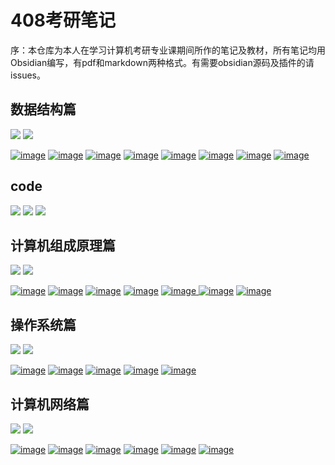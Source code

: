 # 408考研笔记
序：本仓库为本人在学习计算机考研专业课期间所作的笔记及教材，所有笔记均用Obsidian编写，有pdf和markdown两种格式。有需要obsidian源码及插件的请issues。
## 数据结构篇
[![](https://img.shields.io/badge/data-structure%20-blue)](https://github.com/HDZ12/-408-/blob/main/%E6%95%B0%E6%8D%AE%E7%BB%93%E6%9E%84/READEME.md)
[![](https://img.shields.io/badge/pdf%20-red)](https://github.com/HDZ12/-408-/tree/main/%E6%95%B0%E6%8D%AE%E7%BB%93%E6%9E%84/PDF)

[![image](https://github.com/user-attachments/assets/7971ad91-e7ef-45bf-ab45-9871fb479c6f)](https://github.com/HDZ12/-408-/blob/main/%E6%95%B0%E6%8D%AE%E7%BB%93%E6%9E%84/%E7%AC%94%E8%AE%B0/%E7%BB%AA%E8%AE%BA.md)
[![image](https://github.com/user-attachments/assets/d1150fbd-9895-4f04-87d6-ddc83d3c05cb)](https://github.com/HDZ12/-408-/blob/main/%E6%95%B0%E6%8D%AE%E7%BB%93%E6%9E%84/%E7%AC%94%E8%AE%B0/%E7%BA%BF%E6%80%A7%E8%A1%A8.md)
[![image](https://github.com/user-attachments/assets/32c3cf33-6f2b-400f-8f96-79b6882d0629)](https://github.com/HDZ12/-408-/blob/main/%E6%95%B0%E6%8D%AE%E7%BB%93%E6%9E%84/%E7%AC%94%E8%AE%B0/%E6%A0%88%EF%BC%8C%E9%98%9F%E5%88%97%E5%92%8C%E6%95%B0%E7%BB%84.md)
[![image](https://github.com/user-attachments/assets/4144d7c3-babf-4b25-9667-e8b959d29cf5)](https://github.com/HDZ12/-408-/blob/main/%E6%95%B0%E6%8D%AE%E7%BB%93%E6%9E%84/%E7%AC%94%E8%AE%B0/%E4%B8%B2.md)
[![image](https://github.com/user-attachments/assets/f0a21fa5-022d-45e7-9f2f-2f09ae9dbdb7)](https://github.com/HDZ12/-408-/blob/main/%E6%95%B0%E6%8D%AE%E7%BB%93%E6%9E%84/%E7%AC%94%E8%AE%B0/%E6%A0%91%E4%B8%8E%E4%BA%8C%E5%8F%89%E6%A0%91.md)
[![image](https://github.com/user-attachments/assets/3894e088-bcda-437c-8f76-1c203adbe6a3)](https://github.com/HDZ12/-408-/blob/main/%E6%95%B0%E6%8D%AE%E7%BB%93%E6%9E%84/%E7%AC%94%E8%AE%B0/%E5%9B%BE.md)
[![image](https://github.com/user-attachments/assets/d12c2611-2584-401f-a00d-0002ae307251)](https://github.com/HDZ12/-408-/blob/main/%E6%95%B0%E6%8D%AE%E7%BB%93%E6%9E%84/%E7%AC%94%E8%AE%B0/%E6%9F%A5%E6%89%BE.md)
[![image](https://github.com/user-attachments/assets/1d5cb27b-77b8-4763-a259-a4b679284dc6)](https://github.com/HDZ12/-408-/blob/main/%E6%95%B0%E6%8D%AE%E7%BB%93%E6%9E%84/%E7%AC%94%E8%AE%B0/%E6%8E%92%E5%BA%8F.md)
## code
[![](https://img.shields.io/badge/顺序表代码%20-orange)](https://github.com/HDZ12/-408-/blob/main/%E6%95%B0%E6%8D%AE%E7%BB%93%E6%9E%84/%E7%AC%94%E8%AE%B0/%E9%A1%BA%E5%BA%8F%E8%A1%A8%E4%BB%A3%E7%A0%81%E9%A2%98.md)
[![](https://img.shields.io/badge/单链表代码%20-yellow)](https://github.com/HDZ12/-408-/blob/main/%E6%95%B0%E6%8D%AE%E7%BB%93%E6%9E%84/%E7%AC%94%E8%AE%B0/%E5%8D%95%E9%93%BE%E8%A1%A8%E4%BB%A3%E7%A0%81%E9%A2%98.md)
[![](https://img.shields.io/badge/树与二叉树代码%20-orange)](https://github.com/HDZ12/-408-/blob/main/%E6%95%B0%E6%8D%AE%E7%BB%93%E6%9E%84/%E7%AC%94%E8%AE%B0/%E6%A0%91%E4%B8%8E%E4%BA%8C%E5%8F%89%E6%A0%91%E4%BB%A3%E7%A0%81.md)
## 计算机组成原理篇
[![](https://img.shields.io/badge/computer-organization%20-blue)](https://github.com/HDZ12/-408-/blob/main/%E8%AE%A1%E7%AE%97%E6%9C%BA%E7%BB%84%E6%88%90%E5%8E%9F%E7%90%86/%E7%AC%94%E8%AE%B0/READEME.md)
[![](https://img.shields.io/badge/pdf%20-red)](https://github.com/HDZ12/-408-/tree/main/%E8%AE%A1%E7%AE%97%E6%9C%BA%E7%BB%84%E6%88%90%E5%8E%9F%E7%90%86/pdf)


[![image](https://github.com/user-attachments/assets/454144e6-b07c-41d9-a5d6-ab358313e603)](https://github.com/HDZ12/-408-/blob/main/%E8%AE%A1%E7%AE%97%E6%9C%BA%E7%BB%84%E6%88%90%E5%8E%9F%E7%90%86/%E7%AC%94%E8%AE%B0/%E8%AE%A1%E7%AE%97%E6%9C%BA%E7%B3%BB%E7%BB%9F%E6%A6%82%E8%BF%B0.md)
[![image](https://github.com/user-attachments/assets/db42b6fb-eff1-480c-88f1-22fce3a954de)](https://github.com/HDZ12/-408-/blob/main/%E8%AE%A1%E7%AE%97%E6%9C%BA%E7%BB%84%E6%88%90%E5%8E%9F%E7%90%86/%E7%AC%94%E8%AE%B0/%E6%95%B0%E6%8D%AE%E7%9A%84%E8%A1%A8%E7%A4%BA%E5%92%8C%E8%BF%90%E7%AE%97.md)
[![image](https://github.com/user-attachments/assets/5ee56651-2c09-434a-9ed2-f03c4978b777)](https://github.com/HDZ12/-408-/blob/main/%E8%AE%A1%E7%AE%97%E6%9C%BA%E7%BB%84%E6%88%90%E5%8E%9F%E7%90%86/%E7%AC%94%E8%AE%B0/%E5%AD%98%E5%82%A8%E7%B3%BB%E7%BB%9F.md)
[![image](https://github.com/user-attachments/assets/192e10dc-ae0f-44b0-aaae-1a2154d9ae9d)](https://github.com/HDZ12/-408-/blob/main/%E8%AE%A1%E7%AE%97%E6%9C%BA%E7%BB%84%E6%88%90%E5%8E%9F%E7%90%86/%E7%AC%94%E8%AE%B0/%E6%8C%87%E4%BB%A4%E7%B3%BB%E7%BB%9F.md)
[![image](https://github.com/user-attachments/assets/a47831a5-2342-4615-924b-274a673fab46)
](https://github.com/HDZ12/-408-/blob/main/%E8%AE%A1%E7%AE%97%E6%9C%BA%E7%BB%84%E6%88%90%E5%8E%9F%E7%90%86/%E7%AC%94%E8%AE%B0/%E4%B8%AD%E5%A4%AE%E5%A4%84%E7%90%86%E5%99%A8.md)
[![image](https://github.com/user-attachments/assets/3658d750-0c0b-4257-bfb2-dd407fe61b44)](https://github.com/HDZ12/-408-/blob/main/%E8%AE%A1%E7%AE%97%E6%9C%BA%E7%BB%84%E6%88%90%E5%8E%9F%E7%90%86/%E7%AC%94%E8%AE%B0/%E6%80%BB%E7%BA%BF.md)
[![image](https://github.com/user-attachments/assets/c08b4366-4890-4b0b-ad45-3766bccb164c)](https://github.com/HDZ12/-408-/blob/main/%E8%AE%A1%E7%AE%97%E6%9C%BA%E7%BB%84%E6%88%90%E5%8E%9F%E7%90%86/%E7%AC%94%E8%AE%B0/%E8%BE%93%E5%85%A5%E8%BE%93%E5%87%BA%E7%B3%BB%E7%BB%9F.md)
## 操作系统篇
[![](https://img.shields.io/badge/operating-system%20-blue)](https://github.com/HDZ12/-408-/tree/main/%E6%93%8D%E4%BD%9C%E7%B3%BB%E7%BB%9F/%E7%AC%94%E8%AE%B0)
[![](https://img.shields.io/badge/pdf%20-red)](https://github.com/HDZ12/-408-/tree/main/%E6%93%8D%E4%BD%9C%E7%B3%BB%E7%BB%9F/pdf)

[![image](https://github.com/user-attachments/assets/d401b013-7f19-4044-a2d1-d5e3aae9b056)](https://github.com/HDZ12/-408-/blob/main/%E6%93%8D%E4%BD%9C%E7%B3%BB%E7%BB%9F/%E7%AC%94%E8%AE%B0/%E8%AE%A1%E7%AE%97%E6%9C%BA%E7%B3%BB%E7%BB%9F%E6%A6%82%E8%BF%B0.md)
[![image](https://github.com/user-attachments/assets/3f8b8b46-2fea-4346-8367-bf45e444fd5a)](https://github.com/HDZ12/-408-/blob/main/%E6%93%8D%E4%BD%9C%E7%B3%BB%E7%BB%9F/%E7%AC%94%E8%AE%B0/%E8%BF%9B%E7%A8%8B%E4%B8%8E%E7%BA%BF%E7%A8%8B.md)
[![image](https://github.com/user-attachments/assets/4c1936de-8a7f-4a2a-acf2-7968facab899)](https://github.com/HDZ12/-408-/blob/main/%E6%93%8D%E4%BD%9C%E7%B3%BB%E7%BB%9F/%E7%AC%94%E8%AE%B0/%E5%86%85%E5%AD%98%E7%AE%A1%E7%90%86.md)
[![image](https://github.com/user-attachments/assets/a1d34bdc-42e4-479f-99ee-4cb73009c9aa)](https://github.com/HDZ12/-408-/blob/main/%E6%93%8D%E4%BD%9C%E7%B3%BB%E7%BB%9F/%E7%AC%94%E8%AE%B0/%E6%96%87%E4%BB%B6%E7%AE%A1%E7%90%86.md)
[![image](https://github.com/user-attachments/assets/130ded7d-c84c-4707-93f7-2d81ffc189d2)](https://github.com/HDZ12/-408-/blob/main/%E6%93%8D%E4%BD%9C%E7%B3%BB%E7%BB%9F/%E7%AC%94%E8%AE%B0/IO%E7%AE%A1%E7%90%86.md)
## 计算机网络篇
[![](https://img.shields.io/badge/computer-net%20-blue)](https://github.com/HDZ12/-408-/blob/main/%E8%AE%A1%E7%AE%97%E6%9C%BA%E7%BD%91%E7%BB%9C/%E7%AC%94%E8%AE%B0/reademe.md)
[![](https://img.shields.io/badge/pdf%20-red)](https://github.com/HDZ12/-408-/tree/main/%E8%AE%A1%E7%AE%97%E6%9C%BA%E7%BD%91%E7%BB%9C/pdf)


[![image](https://github.com/user-attachments/assets/24ff7224-1768-4904-ba21-01e1ca4b8cc1)](https://github.com/HDZ12/-408-/blob/main/%E8%AE%A1%E7%AE%97%E6%9C%BA%E7%BD%91%E7%BB%9C/%E7%AC%94%E8%AE%B0/%E8%AE%A1%E7%AE%97%E6%9C%BA%E7%BD%91%E7%BB%9C%E4%BD%93%E7%B3%BB%E7%BB%93%E6%9E%84.md)
[![image](https://github.com/user-attachments/assets/e0081023-6885-433e-b8ac-ea935c2baf99)](https://github.com/HDZ12/-408-/blob/main/%E8%AE%A1%E7%AE%97%E6%9C%BA%E7%BD%91%E7%BB%9C/%E7%AC%94%E8%AE%B0/%E7%89%A9%E7%90%86%E5%B1%82.mdhttps://github.com/HDZ12/-408-/blob/main/%E8%AE%A1%E7%AE%97%E6%9C%BA%E7%BD%91%E7%BB%9C/%E7%AC%94%E8%AE%B0/%E7%89%A9%E7%90%86%E5%B1%82.md)
[![image](https://github.com/user-attachments/assets/c1a2c99a-26d0-4720-9ad9-7b22d19495d4)](https://github.com/HDZ12/-408-/blob/main/%E8%AE%A1%E7%AE%97%E6%9C%BA%E7%BD%91%E7%BB%9C/%E7%AC%94%E8%AE%B0/%E6%95%B0%E6%8D%AE%E9%93%BE%E8%B7%AF%E5%B1%82.md)
[![image](https://github.com/user-attachments/assets/d99e68c5-d8bd-427a-9066-7cb550a579a9)](https://github.com/HDZ12/-408-/blob/main/%E8%AE%A1%E7%AE%97%E6%9C%BA%E7%BD%91%E7%BB%9C/%E7%AC%94%E8%AE%B0/%E7%BD%91%E7%BB%9C%E5%B1%82.md)
[![image](https://github.com/user-attachments/assets/ec686065-155f-48e2-afaa-a82747e5d517)](https://github.com/HDZ12/-408-/blob/main/%E8%AE%A1%E7%AE%97%E6%9C%BA%E7%BD%91%E7%BB%9C/%E7%AC%94%E8%AE%B0/%E4%BC%A0%E8%BE%93%E5%B1%82.md)
[![image](https://github.com/user-attachments/assets/b2df0608-a33e-43f8-825f-81838868cb19)](https://github.com/HDZ12/-408-/blob/main/%E8%AE%A1%E7%AE%97%E6%9C%BA%E7%BD%91%E7%BB%9C/%E7%AC%94%E8%AE%B0/%E5%BA%94%E7%94%A8%E5%B1%82.md)




